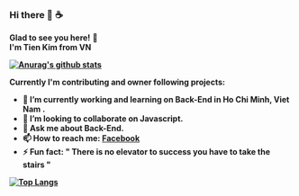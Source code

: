 ### Hi there 👋 ☕
**Glad to see you here!** :star_struck: <br> <b> I'm Tien Kim from VN 

[![Anurag's github stats](https://github-readme-stats.vercel.app/api?username=tienkim9920&show_icons=true&theme=nightowl)](https://github.com/anuraghazra/github-readme-stats)

Currently I'm **contributing and owner** following projects:



- 🔭 I’m currently working and learning on Back-End in Ho Chi Minh, Viet Nam .
- 👯 I’m looking to collaborate on Javascript.
- 💬 Ask me about Back-End.
- 📫 How to reach me: [**Facebook**](https://www.facebook.com/KimTien.9920/)
- ⚡ Fun fact: " There is no elevator to success you have to take the stairs "

<!-- - 😄 Pronouns: ... -->

[![Top Langs](https://github-readme-stats.vercel.app/api/top-langs/?username=anuraghazra&layout=compact)](https://github.com/anuraghazra/github-readme-stats)
